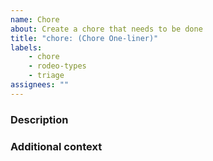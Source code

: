 ```yaml
---
name: Chore
about: Create a chore that needs to be done
title: "chore: (Chore One-liner)"
labels:
    - chore
    - rodeo-types
    - triage
assignees: ""
---
```


### Description

<!-- A clear and concise description of what the chore is. -->

### Additional context

<!-- Add any other context or screenshots about the chore here. -->
